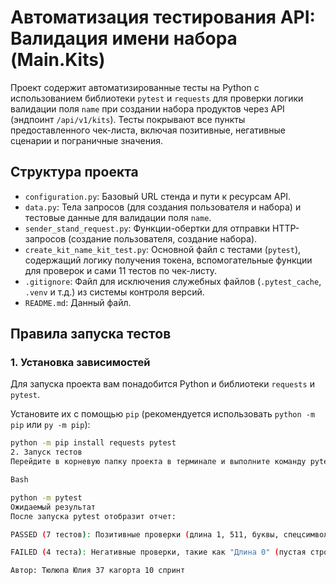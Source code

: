 ﻿# Автоматизация тестирования API: Валидация имени набора (Main.Kits)

Проект содержит автоматизированные тесты на Python с использованием библиотеки `pytest` и `requests` для проверки логики валидации поля `name` при создании набора продуктов через API (эндпоинт `/api/v1/kits`). Тесты покрывают все пункты предоставленного чек-листа, включая позитивные, негативные сценарии и пограничные значения.

## Структура проекта

* `configuration.py`: Базовый URL стенда и пути к ресурсам API.
* `data.py`: Тела запросов (для создания пользователя и набора) и тестовые данные для валидации поля `name`.
* `sender_stand_request.py`: Функции-обертки для отправки HTTP-запросов (создание пользователя, создание набора).
* `create_kit_name_kit_test.py`: Основной файл с тестами (`pytest`), содержащий логику получения токена, вспомогательные функции для проверок и сами 11 тестов по чек-листу.
* `.gitignore`: Файл для исключения служебных файлов (`.pytest_cache`, `.venv` и т.д.) из системы контроля версий.
* `README.md`: Данный файл.

## Правила запуска тестов

### 1. Установка зависимостей

Для запуска проекта вам понадобится Python и библиотеки `requests` и `pytest`.

Установите их с помощью `pip` (рекомендуется использовать `python -m pip` или `py -m pip`):

```bash
python -m pip install requests pytest
2. Запуск тестов
Перейдите в корневую папку проекта в терминале и выполните команду pytest через модуль Python:

Bash

python -m pytest
Ожидаемый результат
После запуска pytest отобразит отчет:

PASSED (7 тестов): Позитивные проверки (длина 1, 511, буквы, спецсимволы, цифры, пробелы).

FAILED (4 теста): Негативные проверки, такие как "Длина 0" (пустая строка), "Параметр не передан", "Длина 512" и "Тип параметра - число" завершатся с результатом FAILED. Это происходит, потому что тестовый стенд возвращает код 201 или 500 вместо ожидаемого кода ошибки 400, что соответствует обнаруженным дефектам и является нормальным при сдаче этого задания.

Автор: Тюлюпа Юлия 37 кагорта 10 спринт
